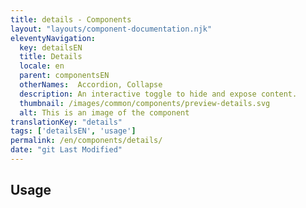 ```yaml
---
title: details - Components
layout: "layouts/component-documentation.njk"
eleventyNavigation:
  key: detailsEN
  title: Details
  locale: en
  parent: componentsEN
  otherNames:  Accordion, Collapse
  description: An interactive toggle to hide and expose content.
  thumbnail: /images/common/components/preview-details.svg
  alt: This is an image of the component
translationKey: "details"
tags: ['detailsEN', 'usage']
permalink: /en/components/details/
date: "git Last Modified"
---
```


## Usage